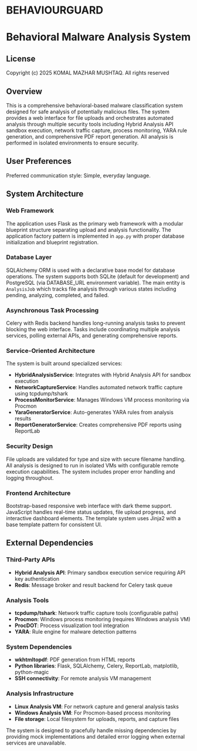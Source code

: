 # BEHAVIOURGUARD
# Behavioral Malware Analysis System
## License  
Copyright (c) 2025 KOMAL MAZHAR MUSHTAQ. All rights reserved
## Overview

This is a comprehensive behavioral-based malware classification system designed for safe analysis of potentially malicious files. The system provides a web interface for file uploads and orchestrates automated analysis through multiple security tools including Hybrid Analysis API sandbox execution, network traffic capture, process monitoring, YARA rule generation, and comprehensive PDF report generation. All analysis is performed in isolated environments to ensure security.

## User Preferences

Preferred communication style: Simple, everyday language.

## System Architecture

### Web Framework
The application uses Flask as the primary web framework with a modular blueprint structure separating upload and analysis functionality. The application factory pattern is implemented in `app.py` with proper database initialization and blueprint registration.

### Database Layer
SQLAlchemy ORM is used with a declarative base model for database operations. The system supports both SQLite (default for development) and PostgreSQL (via DATABASE_URL environment variable). The main entity is `AnalysisJob` which tracks file analysis through various states including pending, analyzing, completed, and failed.

### Asynchronous Task Processing
Celery with Redis backend handles long-running analysis tasks to prevent blocking the web interface. Tasks include coordinating multiple analysis services, polling external APIs, and generating comprehensive reports.

### Service-Oriented Architecture
The system is built around specialized services:
- **HybridAnalysisService**: Integrates with Hybrid Analysis API for sandbox execution
- **NetworkCaptureService**: Handles automated network traffic capture using tcpdump/tshark
- **ProcessMonitorService**: Manages Windows VM process monitoring via Procmon
- **YaraGeneratorService**: Auto-generates YARA rules from analysis results
- **ReportGeneratorService**: Creates comprehensive PDF reports using ReportLab

### Security Design
File uploads are validated for type and size with secure filename handling. All analysis is designed to run in isolated VMs with configurable remote execution capabilities. The system includes proper error handling and logging throughout.

### Frontend Architecture
Bootstrap-based responsive web interface with dark theme support. JavaScript handles real-time status updates, file upload progress, and interactive dashboard elements. The template system uses Jinja2 with a base template pattern for consistent UI.

## External Dependencies

### Third-Party APIs
- **Hybrid Analysis API**: Primary sandbox execution service requiring API key authentication
- **Redis**: Message broker and result backend for Celery task queue

### Analysis Tools
- **tcpdump/tshark**: Network traffic capture tools (configurable paths)
- **Procmon**: Windows process monitoring (requires Windows analysis VM)
- **ProcDOT**: Process visualization tool integration
- **YARA**: Rule engine for malware detection patterns

### System Dependencies
- **wkhtmltopdf**: PDF generation from HTML reports
- **Python libraries**: Flask, SQLAlchemy, Celery, ReportLab, matplotlib, python-magic
- **SSH connectivity**: For remote analysis VM management

### Analysis Infrastructure
- **Linux Analysis VM**: For network capture and general analysis tasks
- **Windows Analysis VM**: For Procmon-based process monitoring
- **File storage**: Local filesystem for uploads, reports, and capture files

The system is designed to gracefully handle missing dependencies by providing mock implementations and detailed error logging when external services are unavailable.